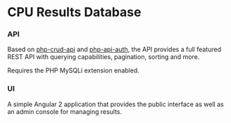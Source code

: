 # CPU Results Database

### API
Based on [php-crud-api](https://github.com/mevdschee/php-crud-api) and [php-api-auth](https://github.com/mevdschee/php-api-auth), the API provides a full featured REST API with querying capabilities, pagination, sorting and more. 

Requires the PHP MySQLi extension enabled.

### UI
A simple Angular 2 application that provides the public interface as well as an admin console for managing results. 
